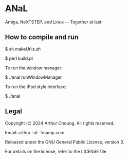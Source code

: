 # ANaL

Amiga, NeXTSTEP, and Linux -- Together at last!

## How to compile and run

$ sh makeUtils.sh

$ perl build.pl

To run the window manager:

$ ./anal runWindowManager

To run the iPod style interface:

$ ./anal

## Legal

Copyright (c) 2024 Arthur Choung. All rights reserved.

Email: arthur -at- fmamp.com

Released under the GNU General Public License, version 3.

For details on the license, refer to the LICENSE file.

